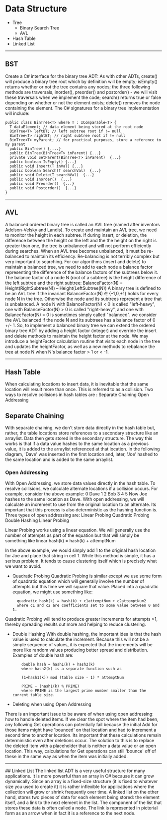 # Data Structure
- Tree
  - Binary Search Tree
  - AVL
- Hash Table
- Linked List


<hr>



## BST
Create a C# interface for the binary tree ADT:
As with other ADTs, create() will produce a binary tree root which by definition will be empty; isEmpty() returns whether or not the tree contains any nodes; the three following methods are traversals, inorder(), preorder() and postorder() - we will visit these traversals when we implement the code; search() returns true or false depending on whether or not the element exists; delete() removes the node containing the element.
The C# signatures for a binary tree implementation will include:

    public class BinTree<T> where T : IComparable<T> {
      T dataElement; // data element being stored at the root node
      BinTree<T> leftBT; // left subtree root if != null
      BinTree<T> rightBT; // right subtree root if != null
      BinTree<T> myParent; // for practical purposes, store a reference to my parent
      public BinTree() {....}
      public BinTree(BinTree<T> inParent) {...}
      private void SetParent(BinTree<T> inParent)  {...}
      public boolean IsEmpty() {...}
      public void Insert(T inVal) {...}
      public boolean Search(T searchVal)  {...}
      public void Delete(T searchVal)  {...}
      public void Inorder()  {...}
      public void Preorder()  {...}
      public void Postorder()  {...}
    }
    

<hr>


## AVL
A balanced ordered binary tree is called an AVL tree (named after inventors Adelson-Velsky and Landis). To create and maintain an AVL tree, we need to monitor the height in each subtree. If during insert, or deletion, the difference between the height on the left and the the height on the right is greater than one, the tree is unbalanced and will not perform efficiently during searches. When an AVL tree becomes unbalanced, it must be re-balanced to maintain its efficiency. Re-balancing is not terribly complex but very important to searching.
For our algorithms (insert and delete) to maintain a balanced tree, we need to add to each node a balance factor representing the difference of the balance factors of the subtrees below it. The balance factor of a node N (root of a subtree) is the height difference of the left subtree and the right subtree:
            BalanceFactor(N) = Height(RightSubtree(N)) – Height(LeftSubtree(N))
A binary tree is defined to be an AVL tree if the invariant BalanceFactor(N) ∈ {–1,0,+1} holds for every node N in the tree. Otherwise the node and its subtrees represent a tree that is unbalanced.
A node N with BalanceFactor(N) < 0 is called "left-heavy", one with BalanceFactor(N) > 0 is called "right-heavy", and one with BalanceFactor(N) = 0 is sometimes simply called "balanced".
      we consider the AVL balanced if the node N and its subtrees has a balance factor of 0 +/- 1. 
So, to implement a balanced binary tree we can extend the ordered binary tree ADT by adding a height factor (integer) and override the insert and delete methods to maintain the height factor at the node. We may introduce a heightFactor calculation routine that visits each node in the tree and updates the heightFactor, as well as a new methods to rebalance the tree at node N when N's balance factor > 1 or < -1.

<hr>

## Hash Table
When calculating locations to insert data, it is inevitable that the same location will result more than once. This is referred to as a collision. Two ways to resolve collisions in hash tables are :
        Separate Chaining
        Open Addressing
## Separate Chaining
With separate chaining, we don't store data directly in the hash table but, rather, the table locations store references to a secondary structure like an arraylist. Data then gets stored in the secondary structure. The way this works is that if a data value hashes to the same location as a previous value, it is added to the arraylist referenced at that location. In the following diagram, 'Dave' was inserted in the first location and, later, 'Joe' hashed to the same location and is added to the same arraylist.
### Open Addressing
With Open Addressing, we store data values directly in the hash table. To resolve collisions, we calculate alternate locations if a collision occurs. For example, consider the above example:
          0	Dave
          1	
          2	Bob
          3	
          4	
          5	
Now Joe hashes to the same location as Dave. With open addressing, we will calculate an increment to use from the original location to an alternate. Its important that this process is also deterministic as the hashing function is. Three types of open addressing are:
          Linear Probing
          Quadratic Probing
          Double Hashing
          Linear Probing

Linear Probing works using a linear equation. We will generally use the number of attempts as part of the equation but that will simply be something like
          linear hash(k) = hash(k) + attemptNum

In the above example, we would simply add 1 to the original hash location for Joe and place that string in cell 1. While this method is simple, it has a serious problem. It tends to cause clustering itself which is precisely what we want to avoid.

- Quadratic Probing
Quadratic Probing is similar except we use some form of quadratic equation which will generally involve the number of attempts but this time we will square that value. Placed into a quadratic equation, we might use something like:

        quadratic hash(k) = hash(k) + c1attemptNum + c2attemptNum2  
        where c1 and c2 are coefficients set to some value between 0 and 1.

Quadratic Probing will tend to produce greater increments for attempts >1, thereby spreading results out more and helping to reduce clustering.

- Double Hashing
With double hashing, the important idea is that the hash value is used to calculate the increment. Because this will not be a simple sequence of values, it is expected that the increments will be more like random values producing better spread and distribution. Examples of double hash are:

          double hash = hash1(k) + hash2(k) 
          where hash2(k) is a separate function such as

          (1+hash1(k)) mod (table size - 1) * attemptNum

          PRIME - (hash1(k) % PRIME)        
          where PRIME is the largest prime number smaller than the current table size.

- Deleting when using Open Addressing

There is an important issue to be aware of when using open addressing: how to handle deleted items. If we clear the spot where the item had been, any following Get operations can potentially fail because the initial Add for those items might have 'bounced' on that location and had to increment a second time to another location. Its important that these calculations remain deterministic even after deletions occur. The solution to this is to replace the deleted item with a placeholder that is neither a data value or an open location. This way, calculations for Get operations can still 'bounce' off of these in the same way as when the item was initially added.

<hr>
## Linked List
The linked list ADT is a very useful structure for many applications. It is more powerful than an array in C# because it can grow dynamically. Since an array is a fixed-size structure (it is fixed to whatever size you used to create it) it is rather inflexible for applications where the collection will grow or shrink frequently over time. A linked list on the other hand, stores two pieces of data for each element being stored: the element itself, and a link to the next element in the list. The component of the list that stores these data is often called a node. The link is represented in pictorial form as an arrow when in fact it is a reference to the next node. 

